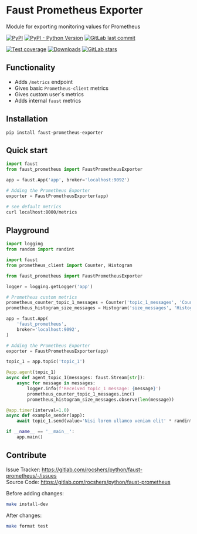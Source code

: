 # Faust Prometheus Exporter

Module for exporting monitoring values for Prometheus

[![PyPI](https://img.shields.io/pypi/v/faust-prometheus-exporter)](https://pypi.org/project/faust-prometheus-exporter/)
[![PyPI - Python Version](https://img.shields.io/pypi/pyversions/faust-prometheus-exporter)](https://pypi.org/project/faust-prometheus-exporter/)
[![GitLab last commit](https://img.shields.io/gitlab/last-commit/rocshers/python/faust-prometheus-exporter)](https://gitlab.com/rocshers/python/faust-prometheus)

[![Test coverage](https://codecov.io/gitlab/rocshers:python/faust-prometheus/branch/release/graph/badge.svg?token=RPFNZ8SBQ6)](https://codecov.io/gitlab/rocshers:python/faust-prometheus)
[![Downloads](https://static.pepy.tech/badge/faust-prometheus-exporter)](https://pepy.tech/project/faust-prometheus-exporter)
[![GitLab stars](https://img.shields.io/gitlab/stars/rocshers/python/faust-prometheus)](https://gitlab.com/rocshers/python/faust-prometheus)

## Functionality

- Adds `/metrics` endpoint
- Gives basic `Prometheus-client` metrics
- Gives custom user`s metrics
- Adds internal `faust` metrics

## Installation

`pip install faust-prometheus-exporter`

## Quick start


```python
import faust
from faust_prometheus import FaustPrometheusExporter

app = faust.App('app', broker='localhost:9092')

# Adding the Prometheus Exporter
exporter = FaustPrometheusExporter(app)
```

```bash
# see default metrics
curl localhost:8000/metrics
```

## Playground

```python
import logging
from random import randint

import faust
from prometheus_client import Counter, Histogram

from faust_prometheus import FaustPrometheusExporter

logger = logging.getLogger('app')

# Prometheus custom metrics
prometheus_counter_topic_1_messages = Counter('topic_1_messages', 'Count of messages successfully processed from topic_1')
prometheus_histogram_size_messages = Histogram('size_messages', 'Histogram about messages size')

app = faust.App(
    'faust_prometheus',
    broker='localhost:9092',
)

# Adding the Prometheus Exporter
exporter = FaustPrometheusExporter(app)

topic_1 = app.topic('topic_1')

@app.agent(topic_1)
async def agent_topic_1(messages: faust.Stream[str]):
    async for message in messages:
        logger.info(f'Received topic_1 message: {message}')
        prometheus_counter_topic_1_messages.inc()
        prometheus_histogram_size_messages.observe(len(message))

@app.timer(interval=1.0)
async def example_sender(app):
    await topic_1.send(value='Nisi lorem ullamco veniam elit' * randint(1, 10))

if __name__ == '__main__':
    app.main()

```

## Contribute

Issue Tracker: <https://gitlab.com/rocshers/python/faust-prometheus/-/issues>  
Source Code: <https://gitlab.com/rocshers/python/faust-prometheus>

Before adding changes:

```bash
make install-dev
```

After changes:

```bash
make format test
```
